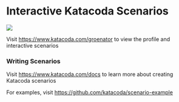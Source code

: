 # Interactive Katacoda Scenarios

[![](http://shields.katacoda.com/katacoda/groenator/count.svg)](https://www.katacoda.com/groenator "Get your profile on Katacoda.com")

Visit https://www.katacoda.com/groenator to view the profile and interactive scenarios

### Writing Scenarios
Visit https://www.katacoda.com/docs to learn more about creating Katacoda scenarios

For examples, visit https://github.com/katacoda/scenario-example
